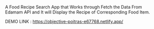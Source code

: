 
A Food Recipe Search App that Works through Fetch the Data From Edamam API and It will Display the Recipe of Corresponding Food Item.


DEMO LINK : https://objective-poitras-e67768.netlify.app/
